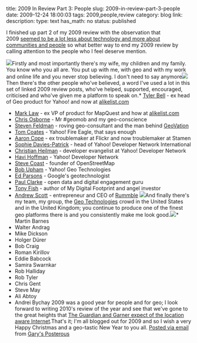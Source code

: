 title: 2009 In Review Part 3: People
slug: 2009-in-review-part-3-people
date: 2009-12-24 18:00:03
tags: 2009,people,review
category: blog
link: 
description: 
type: text
has_math: no
status: published

I finished up part 2 of my 2009 review with the observation that 2009 [seemed to be a lot less about technology and more about communities and people](/2009/12/24/2009-in-review-part-2-organisations/ "/2009/12/24/2009-in-review-part-2-organisations/") so what better way to end my 2009 review by calling attention to the people who I feel deserve mention.

<!-- TEASER_END -->

[![](http://farm4.static.flickr.com/3388/3554626421_304e7eeaeb.jpg)](http://www.flickr.com/photos/vicchi/3554626421/ "http://www.flickr.com/photos/vicchi/3554626421/")Firstly and most importantly there's my wife, my children and my family. You know who you all are. You put up with me, with geo and with my work and online life and you never stop believing. I don't need to say anymore[![](http://farm3.static.flickr.com/2521/3994103457_fe33abfb97.jpg)](http://www.flickr.com/photos/vicchi/3994103457/ "http://www.flickr.com/photos/vicchi/3994103457/")Then there's the other people who've believed, a word I've used a lot in this set of linked 2009 review posts, who've helped, supported, encouraged, criticised and who've given me a platform to speak on.* [Tyler Bell](http://twitter.com/twbell "http://twitter.com/twbell") - ex head of Geo product for Yahoo! and now at [alikelist.com](http://www.alikelist.com/home "http://www.alikelist.com/home")
* [Mark Law](http://twitter.com/mlaw26 "http://twitter.com/mlaw26") - ex VP of product for MapQuest and how at [alikelist.com](http://www.alikelist.com/home "http://www.alikelist.com/home")
* [Chris Osborne](http://twitter.com/osbornec "http://twitter.com/osbornec") - Mr #geomob and my geo-conscience
* [Steven Feldman](http://twitter.com/stevenFeldman "http://twitter.com/stevenFeldman") - roving geo-consultant and the man behind [GeoVation](https://challenge.geovation.org.uk/ "https://challenge.geovation.org.uk/")
* [Tom Coates](http://twitter.com/plasticbaguk "http://twitter.com/plasticbaguk") - Yahoo! Fire Eagle, that says enough
* [Aaron Cope](http://twitter.com/aaronofmontreal "http://twitter.com/aaronofmontreal") - ex troublemaker at Flickr and now troublemaker at Stamen
* [Sophie Davies-Patrick](http://twitter.com/sophiedp/ "http://twitter.com/sophiedp/") - head of Yahoo! Developer Network International
* [Christian Heilman](http://twitter.com/codepo8 "http://twitter.com/codepo8") - developer evangelist at Yahoo! Developer Network
* [Havi Hoffman](http://twitter.com/freshelectrons/ "http://twitter.com/freshelectrons/") - Yahoo! Developer Network
* [Steve Coast](http://twitter.com/stevec/ "http://twitter.com/stevec/") - founder of OpenStreetMap
* [Bob Upham](http://twitter.com/uphamb "http://twitter.com/uphamb") - Yahoo! Geo Technologies
* [Ed Parsons](http://twitter.com/edparsons "http://twitter.com/edparsons") - Google's geotechnologist
* [Paul Clarke](http://twitter.com/paul_clarke/ "http://twitter.com/paul_clarke/") - open data and digital engagement guru
* [Tony Fish](http://twitter.com/tonyfish "http://twitter.com/tonyfish") - author of My Digital Footprint and angel investor
* [Andrew Scott](http://twitter.com/andrewjscott/ "http://twitter.com/andrewjscott/") - entrepreneur and CEO of [Rummble](http://www.rummble.com "http://www.rummble.com")
[![](http://farm4.static.flickr.com/3463/3944679371_c9a25f6940.jpg)](http://www.flickr.com/photos/vicchi/3944679371/ "http://www.flickr.com/photos/vicchi/3944679371/")And finally there's my team, my group, the [Geo Technologies](http://www.ygeoblog.com/ "http://www.ygeoblog.com/") crowd in the United States and in the United Kingdom; you continue to produce one of the finest geo platforms there is and you consistently make me look good.[![](http://farm3.static.flickr.com/2731/4192558548_2c1fe78590.jpg)](http://www.flickr.com/photos/vicchi/4192558548/ "http://www.flickr.com/photos/vicchi/4192558548/")* Martin Barnes
* Walter Andrag
* Mike Dickson
* Holger Dürer
* Bob Craig
* Roman Kirillov
* Eddie Babcock
* Samira Swarnkar
* Rob Halliday
* Rob Tyler
* Chris Gent
* Steve May
* Ali Abtoy
* Andrei Bychay
2009 was a good year for people and for geo; I look forward to writing 2010's review of the year and see that we've gone to the great heights that [The Guardian and Garner expect of the location aware Internet](http://www.guardian.co.uk/technology/blog/2009/dec/11/you-decide-future-technology "http://www.guardian.co.uk/technology/blog/2009/dec/11/you-decide-future-technology").That's it; I'm all blogged out for 2009 and so I wish a very Happy Christmas and a geo-tastic New Year to you all.  [Posted via email](http://posterous.com "http://posterous.com") from [Gary's Posterous](http://vicchi.posterous.com/2009-in-review-part-3-people "http://vicchi.posterous.com/2009-in-review-part-3-people") 

 

